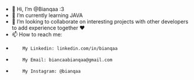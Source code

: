 - 👋 Hi, I’m @Bianqaa :3
- 🌱 I’m currently learning JAVA 
- 💞️ I’m looking to collaborate on interesting projects with other developers to add experience together ❤️
- 📫 How to reach me: 
-         My Linkedin: linkedin.com/in/bianqaa
-         My Email: biancaabianqaa@gmail.com
-         My Instagram: @bianqaa

<!---
Bianqaa/Bianqaa is a ✨ special ✨ repository because its `README.md` (this file) appears on your GitHub profile.
You can click the Preview link to take a look at your changes.
--->
